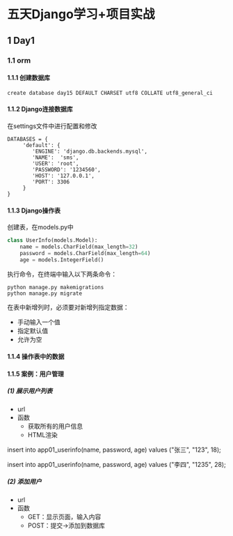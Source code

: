 # 五天Django学习+项目实战

## 1 Day1

### 1.1 orm

#### 1.1.1 创建数据库

`create database day15 DEFAULT CHARSET utf8 COLLATE utf8_general_ci`

#### 1.1.2 Django连接数据库

在settings文件中进行配置和修改

```
DATABASES = {
     'default': {
        'ENGINE': 'django.db.backends.mysql',
        'NAME':  'sms',
        'USER': 'root',
        'PASSWORD': '1234560',
        'HOST': '127.0.0.1',
        'PORT': 3306
     }
}
```

#### 1.1.3 Django操作表

创建表，在models.py中

```Python
class UserInfo(models.Model):
    name = models.CharField(max_length=32)
    password = models.CharField(max_length=64)
    age = models.IntegerField()
```

执行命令，在终端中输入以下两条命令：

```
python manage.py makemigrations
python manage.py migrate
```

在表中新增列时，必须要对新增列指定数据：

* 手动输入一个值
* 指定默认值
* 允许为空

#### 1.1.4 操作表中的数据

#### 1.1.5 案例：用户管理

##### (1) 展示用户列表

* url
* 函数
  * 获取所有的用户信息
  * HTML渲染

insert into app01_userinfo(name, password, age) values ("张三", "123", 18);

insert into app01_userinfo(name, password, age) values ("李四", "1235", 28);

##### (2) 添加用户

* url
* 函数
  * GET：显示页面，输入内容
  * POST：提交->添加到数据库